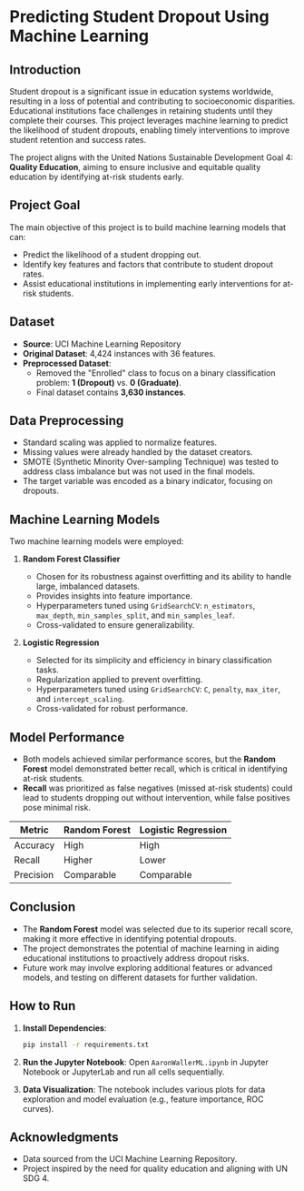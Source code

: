 
# Predicting Student Dropout Using Machine Learning

## Introduction

Student dropout is a significant issue in education systems worldwide, resulting in a loss of potential and contributing to socioeconomic disparities. Educational institutions face challenges in retaining students until they complete their courses. This project leverages machine learning to predict the likelihood of student dropouts, enabling timely interventions to improve student retention and success rates.

The project aligns with the United Nations Sustainable Development Goal 4: **Quality Education**, aiming to ensure inclusive and equitable quality education by identifying at-risk students early.

## Project Goal

The main objective of this project is to build machine learning models that can:
- Predict the likelihood of a student dropping out.
- Identify key features and factors that contribute to student dropout rates.
- Assist educational institutions in implementing early interventions for at-risk students.

## Dataset

- **Source**: UCI Machine Learning Repository
- **Original Dataset**: 4,424 instances with 36 features.
- **Preprocessed Dataset**:
  - Removed the "Enrolled" class to focus on a binary classification problem: **1 (Dropout)** vs. **0 (Graduate)**.
  - Final dataset contains **3,630 instances**.

## Data Preprocessing

- Standard scaling was applied to normalize features.
- Missing values were already handled by the dataset creators.
- SMOTE (Synthetic Minority Over-sampling Technique) was tested to address class imbalance but was not used in the final models.
- The target variable was encoded as a binary indicator, focusing on dropouts.

## Machine Learning Models

Two machine learning models were employed:

1. **Random Forest Classifier**
   - Chosen for its robustness against overfitting and its ability to handle large, imbalanced datasets.
   - Provides insights into feature importance.
   - Hyperparameters tuned using `GridSearchCV`: `n_estimators`, `max_depth`, `min_samples_split`, and `min_samples_leaf`.
   - Cross-validated to ensure generalizability.

2. **Logistic Regression**
   - Selected for its simplicity and efficiency in binary classification tasks.
   - Regularization applied to prevent overfitting.
   - Hyperparameters tuned using `GridSearchCV`: `C`, `penalty`, `max_iter`, and `intercept_scaling`.
   - Cross-validated for robust performance.

## Model Performance

- Both models achieved similar performance scores, but the **Random Forest** model demonstrated better recall, which is critical in identifying at-risk students.
- **Recall** was prioritized as false negatives (missed at-risk students) could lead to students dropping out without intervention, while false positives pose minimal risk.

| Metric       | Random Forest | Logistic Regression |
|--------------|---------------|---------------------|
| Accuracy     | High          | High                |
| Recall       | Higher        | Lower               |
| Precision    | Comparable    | Comparable          |

## Conclusion

- The **Random Forest** model was selected due to its superior recall score, making it more effective in identifying potential dropouts.
- The project demonstrates the potential of machine learning in aiding educational institutions to proactively address dropout risks.
- Future work may involve exploring additional features or advanced models, and testing on different datasets for further validation.

## How to Run

1. **Install Dependencies**:
   ```bash
   pip install -r requirements.txt
   ```

2. **Run the Jupyter Notebook**:
   Open `AaronWallerML.ipynb` in Jupyter Notebook or JupyterLab and run all cells sequentially.

3. **Data Visualization**:
   The notebook includes various plots for data exploration and model evaluation (e.g., feature importance, ROC curves).

## Acknowledgments

- Data sourced from the UCI Machine Learning Repository.
- Project inspired by the need for quality education and aligning with UN SDG 4.
